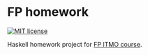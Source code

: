 # FP homework

[![MIT license](https://img.shields.io/badge/license-MIT-blue.svg)](https://github.com/NelosG/fp-homework/blob/master/LICENSE)

Haskell homework project for [FP ITMO course](https://github.com/jagajaga/FP-course-ITMO).
